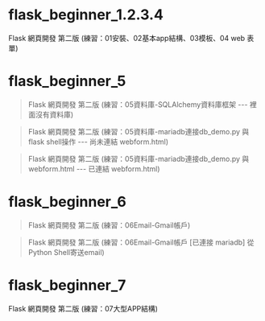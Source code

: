 ﻿# flask_beginner_1.2.3.4
Flask 網頁開發 第二版 (練習：01安裝、02基本app結構、03模板、04 web 表單)

# flask_beginner_5
> Flask 網頁開發 第二版 (練習：05資料庫-SQLAlchemy資料庫框架 --- 裡面沒有資料庫)

> Flask 網頁開發 第二版 (練習：05資料庫-mariadb連接db_demo.py 與 flask shell操作 --- 尚未連結 webform.html)

> Flask 網頁開發 第二版 (練習：05資料庫-mariadb連接db_demo.py 與 webform.html --- 已連結 webform.html)

# flask_beginner_6
> Flask 網頁開發 第二版 (練習：06Email-Gmail帳戶)

> Flask 網頁開發 第二版 (練習：06Email-Gmail帳戶 [已連接 mariadb] 從Python Shell寄送email)

# flask_beginner_7
Flask 網頁開發 第二版 (練習：07大型APP結構)
